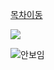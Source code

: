 [목차이동](README.md)

<img src="https://img.shields.io/badge/스타벅스-40AEF0?style=flat-square&logo=dotnet&logoColor=fff324"/>

![안보임](https://encrypted-tbn0.gstatic.com/images?q=tbn:ANd9GcTkADTsOAfQKwCK_N1i5Wy-f4smLXSmDFr0w&usqp=CAU)
